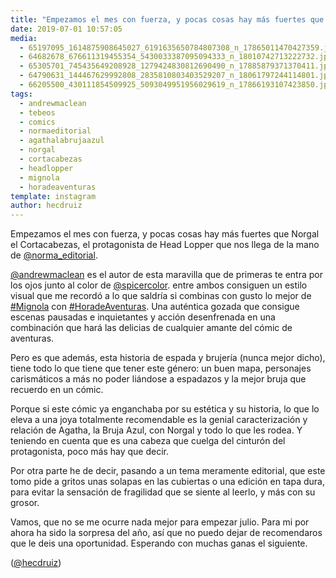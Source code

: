 ```yaml
---
title: "Empezamos el mes con fuerza, y pocas cosas hay más fuertes que Norgal el Cortacabezas, el protagonista de Head Lopper que nos llega de la mano de @norma_editorial"
date: 2019-07-01 10:57:05
media: 
  - 65197095_1614875908645027_6191635650784807308_n_17865011470427359.jpg
  - 64682678_676611319455354_5430033387095094333_n_18010742713222732.jpg
  - 65305701_745435649208928_1279424830812690490_n_17885879371370411.jpg
  - 64790631_144467629992808_2835810803403529207_n_18061797244114801.jpg
  - 66205500_430111854509925_5093049951956029619_n_17866193107423850.jpg
tags: 
  - andrewmaclean
  - tebeos
  - comics
  - normaeditorial
  - agathalabrujaazul
  - norgal
  - cortacabezas
  - headlopper
  - mignola
  - horadeaventuras
template: instagram
author: hecdruiz
---
```


Empezamos el mes con fuerza, y pocas cosas hay más fuertes que Norgal el Cortacabezas, el protagonista de Head Lopper que nos llega de la mano de [@norma_editorial](https://instagram.com/norma_editorial).


[@andrewmaclean](https://instagram.com/andrewmaclean) es el autor de esta maravilla que de primeras te entra por los ojos junto al color de [@spicercolor](https://instagram.com/spicercolor). entre ambos consiguen un estilo visual que me recordó a lo que saldría si combinas con gusto lo mejor de [#Mignola](/tags/mignola) con [#HoradeAventuras](/tags/horadeaventuras). Una auténtica gozada que consigue escenas pausadas e inquietantes y  acción desenfrenada en una combinación que hará las delicias de cualquier amante del cómic de aventuras.


Pero es que además, esta historia de espada y brujería (nunca mejor dicho), tiene todo lo que tiene que tener este género: un buen mapa, personajes carismáticos a más no poder liándose a espadazos y la mejor bruja que recuerdo en un cómic.


Porque si este cómic ya enganchaba por su estética y su historia, lo que lo eleva a una joya totalmente recomendable es la genial caracterización y relación de Agatha, la Bruja Azul, con Norgal y todo lo que les rodea. Y teniendo en cuenta que es una cabeza que cuelga del cinturón del protagonista, poco más hay que decir.


Por otra parte he de decir, pasando a un tema meramente editorial, que este tomo pide a gritos unas solapas en las cubiertas o una edición en tapa dura, para evitar la sensación de fragilidad que se siente al leerlo, y más con su grosor.


Vamos, que no se me ocurre nada mejor para empezar julio. Para mi por ahora ha sido la sorpresa del año, así que no puedo dejar de recomendaros que le deis una oportunidad. Esperando con muchas ganas el siguiente.


([@hecdruiz](https://instagram.com/hecdruiz))



